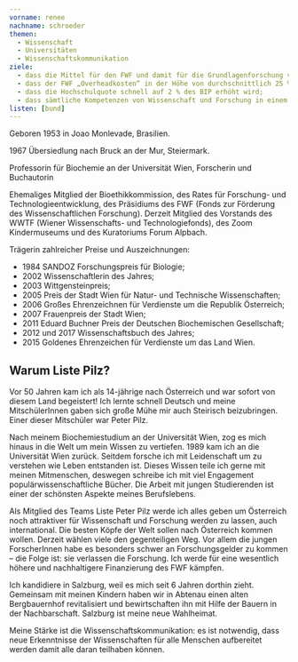 ```yaml
---
vorname: renee
nachname: schroeder
themen:
  - Wissenschaft
  - Universitäten
  - Wissenschaftskommunikation
ziele:
  - dass die Mittel für den FWF und damit für die Grundlagenforschung von rund 200 auf 400 Mio € pro Jahr verdoppelt werden;
  - dass der FWF „Overheadkosten“ in der Höhe von durchschnittlich 25 % an die Universitäten zahlen kann, damit diese sich Forschung auch leisten können.
  - dass die Hochschulquote schnell auf 2 % des BIP erhöht wird;
  - dass sämtliche Kompetenzen von Wissenschaft und Forschung in einem eigenständigen Wissenschaftsministerium zusammengefasst werden.
listen: [bund]
---
```


Geboren 1953 in Joao Monlevade, Brasilien.

1967 Übersiedlung nach Bruck an der Mur, Steiermark.

Professorin für Biochemie an der Universität Wien, Forscherin und Buchautorin

Ehemaliges Mitglied der Bioethikkommission, des Rates für Forschung- und Technologieentwicklung, des Präsidiums des FWF (Fonds zur Förderung des Wissenschaftlichen Forschung).  Derzeit Mitglied des Vorstands des WWTF (Wiener Wissenschafts- und Technologiefonds), des Zoom Kindermuseums und des Kuratoriums Forum Alpbach.

Trägerin zahlreicher Preise und Auszeichnungen:

* 1984 SANDOZ Forschungspreis für Biologie;
* 2002 Wissenschaftlerin des Jahres;
* 2003 Wittgensteinpreis;
* 2005 Preis der Stadt Wien für Natur- und Technische Wissenschaften;
* 2006 Großes Ehrenzeichnen für Verdienste um die Republik Österreich;
* 2007 Frauenpreis der Stadt Wien;
* 2011 Eduard Buchner Preis der Deutschen Biochemischen Gesellschaft;
* 2012 und 2017 Wissenschaftsbuch des Jahres;
* 2015 Goldenes Ehrenzeichen für Verdienste um das Land Wien.

## Warum Liste Pilz?

Vor 50 Jahren kam ich als 14-jährige nach Österreich und war sofort von diesem Land begeistert! Ich lernte schnell Deutsch und meine MitschülerInnen gaben sich große Mühe mir auch Steirisch beizubringen. Einer dieser Mitschüler war Peter Pilz.

Nach meinem Biochemiestudium an der Universität Wien, zog es mich hinaus in die Welt um mein Wissen zu vertiefen. 1989 kam ich an die Universität Wien zurück. Seitdem forsche ich mit Leidenschaft um zu verstehen wie Leben entstanden ist. Dieses Wissen teile ich gerne mit meinen Mitmenschen, deswegen schreibe ich mit viel Engagement populärwissenschaftliche Bücher. Die Arbeit mit jungen Studierenden ist einer der schönsten Aspekte meines Berufslebens.

Als Mitglied des Teams Liste Peter Pilz werde ich alles geben um Österreich noch attraktiver für Wissenschaft und Forschung werden zu lassen, auch international. Die besten Köpfe der Welt sollen nach Österreich kommen wollen. Derzeit wählen viele den gegenteiligen Weg. Vor allem die jungen ForscherInnen habe es besonders schwer an Forschungsgelder zu kommen – die Folge ist: sie verlassen die Forschung. Ich werde für eine wesentlich höhere und nachhaltigere Finanzierung des FWF kämpfen.

Ich kandidiere in Salzburg, weil es mich seit 6 Jahren dorthin zieht. Gemeinsam mit meinen Kindern haben wir in Abtenau einen alten Bergbauernhof revitalisiert und bewirtschaften ihn mit Hilfe der Bauern in der Nachbarschaft. Salzburg ist meine neue Wahlheimat.

Meine Stärke ist die Wissenschaftskommunikation: es ist notwendig, dass neue Erkenntnisse der Wissenschaften für alle Menschen aufbereitet werden damit alle daran teilhaben können.